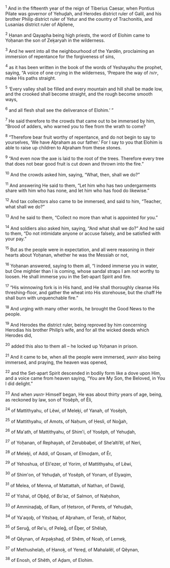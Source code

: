 <sup>1</sup> And in the fifteenth year of the reign of Tiberius Caesar, when Pontius Pilate was governor of Yehuḏah, and Herodes district ruler of Galil, and his brother Philip district ruler of Yetur and the country of Trachonitis, and Lusanias district ruler of Aḇilene,

<sup>2</sup> Ḥanan and Qayapha being high priests, the word of Elohim came to Yoḥanan the son of Zeḵaryah in the wilderness.

<sup>3</sup> And he went into all the neighbourhood of the Yardĕn, proclaiming an immersion of repentance for the forgiveness of sins,

<sup>4</sup> as it has been written in the book of the words of Yeshayahu the prophet, saying, “A voice of one crying in the wilderness, ‘Prepare the way of יהוה, make His paths straight.

<sup>5</sup> ‘Every valley shall be filled and every mountain and hill shall be made low, and the crooked shall become straight, and the rough become smooth ways,

<sup>6</sup> and all flesh shall see the deliverance of Elohim.’ ”

<sup>7</sup> He said therefore to the crowds that came out to be immersed by him, “Brood of adders, who warned you to flee from the wrath to come?

<sup>8</sup> “Therefore bear fruit worthy of repentance, and do not begin to say to yourselves, ‘We have Aḇraham as our father.’ For I say to you that Elohim is able to raise up children to Aḇraham from these stones.

<sup>9</sup> “And even now the axe is laid to the root of the trees. Therefore every tree that does not bear good fruit is cut down and thrown into the fire.”

<sup>10</sup> And the crowds asked him, saying, “What, then, shall we do?”

<sup>11</sup> And answering He said to them, “Let him who has two undergarments share with him who has none, and let him who has food do likewise.”

<sup>12</sup> And tax collectors also came to be immersed, and said to him, “Teacher, what shall we do?”

<sup>13</sup> And he said to them, “Collect no more than what is appointed for you.”

<sup>14</sup> And soldiers also asked him, saying, “And what shall we do?” And he said to them, “Do not intimidate anyone or accuse falsely, and be satisfied with your pay.”

<sup>15</sup> But as the people were in expectation, and all were reasoning in their hearts about Yoḥanan, whether he was the Messiah or not,

<sup>16</sup> Yoḥanan answered, saying to them all, “I indeed immerse you in water, but One mightier than I is coming, whose sandal straps I am not worthy to loosen. He shall immerse you in the Set-apart Spirit and fire.

<sup>17</sup> “His winnowing fork is in His hand, and He shall thoroughly cleanse His threshing-floor, and gather the wheat into His storehouse, but the chaff He shall burn with unquenchable fire.”

<sup>18</sup> And urging with many other words, he brought the Good News to the people.

<sup>19</sup> And Herodes the district ruler, being reproved by him concerning Herodias his brother Philip’s wife, and for all the wicked deeds which Herodes did,

<sup>20</sup> added this also to them all – he locked up Yoḥanan in prison.

<sup>21</sup> And it came to be, when all the people were immersed, יהושע also being immersed, and praying, the heaven was opened,

<sup>22</sup> and the Set-apart Spirit descended in bodily form like a dove upon Him, and a voice came from heaven saying, “You are My Son, the Beloved, in You I did delight.”

<sup>23</sup> And when יהושע Himself began, He was about thirty years of age, being, as reckoned by law, son of Yosĕph, of Ĕli,

<sup>24</sup> of Mattithyahu, of Lĕwi, of Meleḵi, of Yanah, of Yosĕph,

<sup>25</sup> of Mattithyahu, of Amots, of Naḥum, of Ḥesli, of Noḡah,

<sup>26</sup> of Ma‛ath, of Mattithyahu, of Shim‛i, of Yosĕph, of Yehuḏah,

<sup>27</sup> of Yoḥanan, of Rephayah, of Zerubbaḇel, of She’alti’ĕl, of Neri,

<sup>28</sup> of Meleḵi, of Addi, of Qosam, of Elmoḏam, of Ĕr,

<sup>29</sup> of Yehoshua, of Eli‛ezer, of Yorim, of Mattithyahu, of Lĕwi,

<sup>30</sup> of Shim‛on, of Yehuḏah, of Yosĕph, of Yonam, of Elyaqim,

<sup>31</sup> of Melea, of Menna, of Mattattah, of Nathan, of Dawiḏ,

<sup>32</sup> of Yishai, of Oḇĕḏ, of Bo‛az, of Salmon, of Naḥshon,

<sup>33</sup> of Amminaḏaḇ, of Ram, of Ḥetsron, of Perets, of Yehuḏah,

<sup>34</sup> of Ya‛aqoḇ, of Yitsḥaq, of Aḇraham, of Teraḥ, of Naḥor,

<sup>35</sup> of Seruḡ, of Re‛u, of Peleḡ, of Ĕḇer, of Shĕlaḥ,

<sup>36</sup> of Qĕynan, of Arpaḵshaḏ, of Shĕm, of Noaḥ, of Lemeḵ,

<sup>37</sup> of Methushelaḥ, of Ḥanoḵ, of Yereḏ, of Mahalalĕl, of Qĕynan,

<sup>38</sup> of Enosh, of Shĕth, of Aḏam, of Elohim.

